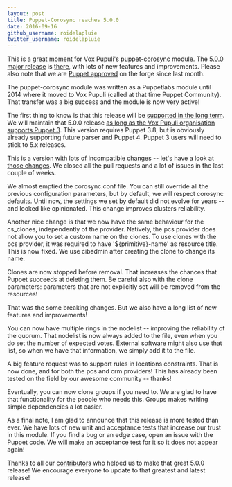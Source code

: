 ```yaml
---
layout: post
title: Puppet-Corosync reaches 5.0.0
date: 2016-09-16
github_username: roidelapluie
twitter_username: roidelapluie
---
```


This is a great moment for Vox Pupuli's [puppet-corosync][a] module.
The [5.0.0 major release][b] is [there][b1], with lots of new features and improvements.
Please also note that we are [Puppet approved][b2] on the forge since last month.

The puppet-corosync module was written as a Puppetlabs module until 2014 where
it moved to Vox Pupuli (called at that time Puppet Community). That transfer was
a big success and the module is now very active!

The first thing to know is that this release will be [supported in the long term][c].
We will maintain that 5.0.0 release [as long as the Vox Pupuli organisation
supports Puppet 3][d]. This version requires Puppet 3.8, but is obviously already
supporting future parser and Puppet 4. Puppet 3 users will need to stick to 5.x
releases.

This is a version with lots of incompatible changes -- let's have a look at
[those changes][e]. We closed all the pull requests and a lot of issues in the last
couple of weeks.

We almost emptied the corosync.conf file. You can still override all the
previous configuration parameters, but by default, we will respect corosync
defaults. Until now, the settings we set by default did not evolve for years --
and looked like opinionated. This change improves clusters reliability.

Another nice change is that we now have the same behaviour for the cs\_clones,
independently of the provider. Natively, the pcs provider does not allow you to
set a custom name on the clones. To use clones with the pcs provider, it was
required to have '${primitive}-name' as resource title. This is now fixed. We
use cibadmin after creating the clone to change its name.

Clones are now stopped before removal. That increases the chances that Puppet
succeeds at deleting them. Be careful also with the clone parameters: parameters
that are not explicitly set will be removed from the resources!

That was the some breaking changes. But we also have a long list of new features
and improvements!

You can now have multiple rings in the nodelist -- improving the reliability of
the quorum. That nodelist is now always added to the file, even when you do set
the number of expected votes. External software might also use that list, so
when we have that information, we simply add it to the file.

A big feature request was to support rules in locations constraints. That is now
done, and for both the pcs and crm providers! This has already been tested on
the field by our awesome community -- thanks!

Eventually, you can now clone groups if you need to. We are glad to have that
functionality for the people who needs this. Groups makes writing simple
dependencies a lot easier.

As a final note, I am glad to announce that this release is more tested than
ever. We have lots of new unit and acceptance tests that increase our trust in
this module. If you find a bug or an edge case, open an issue with the Puppet
code. We will make an acceptance test for it so it does not appear again!

Thanks to all our [contributors][f] who helped us to make that great 5.0.0 release!
We encourage everyone to update to that greatest and latest release!

[a]:https://github.com/voxpupuli/puppet-corosync
[b]:https://github.com/voxpupuli/puppet-corosync/blob/master/CHANGELOG.md
[b1]:https://forge.puppet.com/puppet/corosync
[b2]:https://forge.puppet.com/approved
[c]:https://github.com/voxpupuli/puppet-corosync/blob/master/ROADMAP.md
[d]:https://github.com/voxpupuli/plumbing/issues/21
[e]:https://github.com/voxpupuli/puppet-corosync/compare/v4.0.1...v5.0.0
[f]:https://github.com/voxpupuli/puppet-corosync/graphs/contributors
